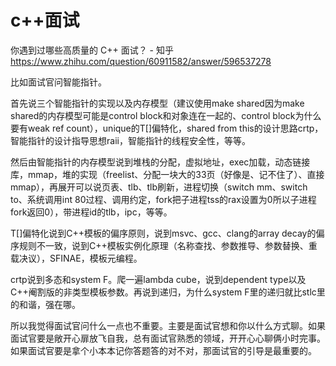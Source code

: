 # c++面试









你遇到过哪些高质量的 C++ 面试？ - 知乎
https://www.zhihu.com/question/60911582/answer/596537278




















比如面试官问智能指针。

首先说三个智能指针的实现以及内存模型（建议使用make shared因为make shared的内存模型可能是control block和对象连在一起的、control block为什么要有weak ref count），unique的T[]偏特化，shared from this的设计思路crtp，智能指针的设计指导思想raii，智能指针的线程安全性，等等。

然后由智能指针的内存模型说到堆栈的分配，虚拟地址，exec加载，动态链接库，mmap，堆的实现（freelist、分配一块大的33页（好像是、记不住了）、直接mmap），再展开可以说页表、tlb、tlb刷新，进程切换（switch mm、switch to、系统调用int 80过程、调用约定，fork把子进程tss的rax设置为0所以子进程fork返回0），带进程id的tlb，ipc，等等。

T[]偏特化说到C++模板的偏序原则，说到msvc、gcc、clang的array decay的偏序规则不一致，说到C++模板实例化原理（名称查找、参数推导、参数替换、重载决议），SFINAE，模板元编程。

crtp说到多态和system F。爬一遍lambda cube，说到dependent type以及C++阉割版的非类型模板参数。再说到递归，为什么system F里的递归就比stlc里的和谐，强在哪。





所以我觉得面试官问什么一点也不重要。主要是面试官想和你以什么方式聊。如果面试官要是敞开心扉放飞自我，总有面试官熟悉的领域，开开心心聊俩小时完事。如果面试官要是拿个小本本记你答题答的对不对，那面试官的引导是最重要的。














